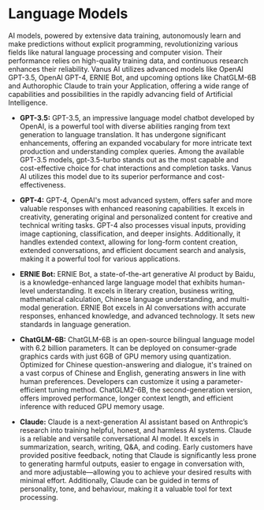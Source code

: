 # Language Models

AI models, powered by extensive data training, autonomously learn and make predictions without explicit programming, revolutionizing various fields like natural language processing and computer vision. Their performance relies on high-quality training data, and continuous research enhances their reliability. Vanus AI utilizes advanced models like OpenAI GPT-3.5, OpenAI GPT-4, ERNIE Bot, and upcoming options like ChatGLM-6B and Authorophic Claude to train your Application, offering a wide range of capabilities and possibilities in the rapidly advancing field of Artificial Intelligence.

* **GPT-3.5:** GPT-3.5, an impressive language model chatbot developed by OpenAI, is a powerful tool with diverse abilities ranging from text generation to language translation. It has undergone significant enhancements, offering an expanded vocabulary for more intricate text production and understanding complex queries. Among the available GPT-3.5 models, gpt-3.5-turbo stands out as the most capable and cost-effective choice for chat interactions and completion tasks. Vanus AI utilizes this model due to its superior performance and cost-effectiveness. 

* **GPT-4:** GPT-4, OpenAI's most advanced system, offers safer and more valuable responses with enhanced reasoning capabilities. It excels in creativity, generating original and personalized content for creative and technical writing tasks. GPT-4 also processes visual inputs, providing image captioning, classification, and deeper insights. Additionally, it handles extended context, allowing for long-form content creation, extended conversations, and efficient document search and analysis, making it a powerful tool for various applications. 

* **ERNIE Bot:** ERNIE Bot, a state-of-the-art generative AI product by Baidu, is a knowledge-enhanced large language model that exhibits human-level understanding. It excels in literary creation, business writing, mathematical calculation, Chinese language understanding, and multi-modal generation. ERNIE Bot excels in AI conversations with accurate responses, enhanced knowledge, and advanced technology. It sets new standards in language generation.

* **ChatGLM-6B:** ChatGLM-6B is an open-source bilingual language model with 6.2 billion parameters. It can be deployed on consumer-grade graphics cards with just 6GB of GPU memory using quantization. Optimized for Chinese question-answering and dialogue, it's trained on a vast corpus of Chinese and English, generating answers in line with human preferences. Developers can customize it using a parameter-efficient tuning method. ChatGLM2-6B, the second-generation version, offers improved performance, longer context length, and efficient inference with reduced GPU memory usage.

* **Claude:** Claude is a next-generation AI assistant based on Anthropic’s research into training helpful, honest, and harmless AI systems. Claude is a reliable and versatile conversational AI model. It excels in summarization, search, writing, Q&A, and coding. Early customers have provided positive feedback, noting that Claude is significantly less prone to generating harmful outputs, easier to engage in conversation with, and more adjustable—allowing you to achieve your desired results with minimal effort. Additionally, Claude can be guided in terms of personality, tone, and behaviour, making it a valuable tool for text processing.
